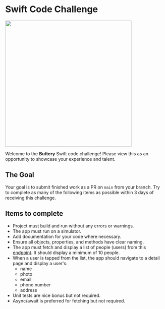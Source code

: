 #  Swift Code Challenge

<img src="https://user-images.githubusercontent.com/26751945/175834226-e738a568-7a90-435d-a007-b24036a0e191.png" width="400" />

Welcome to the **Buttery** Swift code challenge! Please view this as an opportunity to showcase your experience and talent. 

## The Goal
Your goal is to submit finished work as a PR on `main` from your branch. Try to complete as many of the following items as possible within 3 days of receiving this challenge. 

## Items to complete
- Project must build and run without any errors or warnings.
- The app must run on a simulator.
- Add documentation for your code where necessary.
- Ensure all objects, properties, and methods have clear naming.
- The app must fetch and display a list of people (users) from this [endpoint](https://randomuser.me). It should display a minimum of 10 people.
- When a user is tapped from the list, the app should navigate to a detail page and display a user's:
    - name
    - photo
    - email
    - phone number
    - address
- Unit tests are nice bonus but not required.
- Async/await is preferred for fetching but not required.
